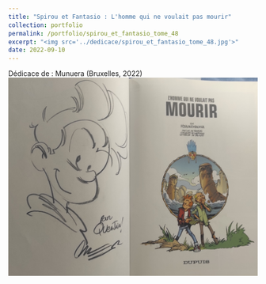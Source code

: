 ```yaml
---
title: "Spirou et Fantasio : L'homme qui ne voulait pas mourir"
collection: portfolio
permalink: /portfolio/spirou_et_fantasio_tome_48
excerpt: "<img src='../dedicace/spirou_et_fantasio_tome_48.jpg'>"
date: 2022-09-10
---
```


Dédicace de : Munuera (Bruxelles, 2022)
<img src='../dedicace/spirou_et_fantasio_tome_48.jpg'>